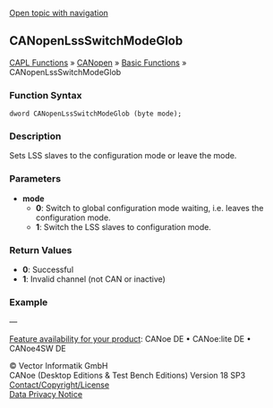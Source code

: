 [Open topic with navigation](../../../../../../CANoeDEFamily.htm#Topics/CAPLFunctions/CANopen/CANopenBasic/Functions/CAPLfunctionsCANopenLssSwitchModeGlob.md)

## CANopenLssSwitchModeGlob

[CAPL Functions](../../../CAPLfunctions.md) » [CANopen](../../CAPLfunctionsCANopenOverview.md) » [Basic Functions](../CAPLfunctionsCANopenBasicOverview.md) » CANopenLssSwitchModeGlob

### Function Syntax

```
dword CANopenLssSwitchModeGlob (byte mode);
```

### Description

Sets LSS slaves to the configuration mode or leave the mode.

### Parameters

- **mode**  
  - **0**: Switch to global configuration mode waiting, i.e. leaves the configuration mode.
  - **1**: Switch the LSS slaves to configuration mode.

### Return Values

- **0**: Successful
- **1**: Invalid channel (not CAN or inactive)

### Example

—

[Feature availability for your product](../../../../Shared/FeatureAvailability.md):  CANoe DE • CANoe:lite DE • CANoe4SW DE

© Vector Informatik GmbH  
CANoe (Desktop Editions & Test Bench Editions) Version 18 SP3  
[Contact/Copyright/License](../../../../Shared/ContactCopyrightLicense.md)  
[Data Privacy Notice](https://www.vector.com/int/en/company/get-info/privacy-policy/)
